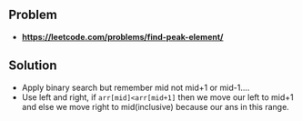 ## Problem
- **https://leetcode.com/problems/find-peak-element/**
## Solution
- Apply binary search but remember mid not mid+1 or mid-1....
- Use left and right, if `arr[mid]<arr[mid+1]` then we move our left to mid+1 and else we move right to mid(inclusive) because our ans in this range.
